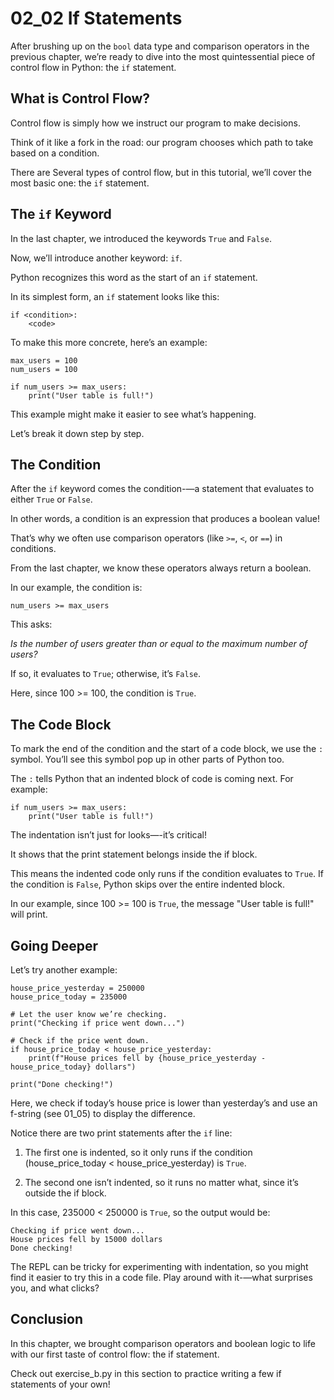 # 02_02 If Statements

After brushing up on the `bool` data type and comparison operators in the previous chapter, we’re ready to dive into the most quintessential piece of control flow in Python: the `if` statement.

## What is Control Flow?

Control flow is simply how we instruct our program to make decisions.

Think of it like a fork in the road: our program chooses which path to take based on a condition.

There are Several types of control flow, but in this tutorial, we’ll cover the most basic one: the `if` statement.

## The `if` Keyword

In the last chapter, we introduced the keywords `True` and `False`.

Now, we’ll introduce another keyword: `if`.

Python recognizes this word as the start of an `if` statement.

In its simplest form, an `if` statement looks like this:

```python3
if <condition>:
    <code>
```

To make this more concrete, here’s an example:

```python3
max_users = 100
num_users = 100

if num_users >= max_users:
    print("User table is full!")
```

This example might make it easier to see what’s happening. 

Let’s break it down step by step.

## The Condition

After the `if` keyword comes the condition-—a statement that evaluates to either `True` or `False`.

In other words, a condition is an expression that produces a boolean value!

That’s why we often use comparison operators (like `>=`, `<`, or `==`) in conditions.

From the last chapter, we know these operators always return a boolean.

In our example, the condition is:

```python3
num_users >= max_users
```

This asks:

_Is the number of users greater than or equal to the maximum number of users?_

If so, it evaluates to `True`; otherwise, it’s `False`.

Here, since 100 >= 100, the condition is `True`.

## The Code Block

To mark the end of the condition and the start of a code block, we use the `:` symbol. You’ll see this symbol pop up in other parts of Python too.

The `:` tells Python that an indented block of code is coming next. For example:

```python3
if num_users >= max_users:
    print("User table is full!")
```

The indentation isn’t just for looks—-it’s critical!

It shows that the print statement belongs inside the if block.

This means the indented code only runs if the condition evaluates to `True`. If the condition is `False`, Python skips over the entire indented block.

In our example, since 100 >= 100 is `True`, the message "User table is full!" will print.

## Going Deeper

Let’s try another example:

```python3
house_price_yesterday = 250000
house_price_today = 235000

# Let the user know we’re checking.
print("Checking if price went down...")

# Check if the price went down.
if house_price_today < house_price_yesterday:
    print(f"House prices fell by {house_price_yesterday - house_price_today} dollars")

print("Done checking!")
```

Here, we check if today’s house price is lower than yesterday’s and use an f-string (see 01_05) to display the difference.

Notice there are two print statements after the `if` line:

1. The first one is indented, so it only runs if the condition (house_price_today < house_price_yesterday) is `True`.

2. The second one isn’t indented, so it runs no matter what, since it’s outside the if block.

In this case, 235000 < 250000 is `True`, so the output would be:

```
Checking if price went down...
House prices fell by 15000 dollars
Done checking!
```

The REPL can be tricky for experimenting with indentation, so you might find it easier to try this in a code file. Play around with it-—what surprises you, and what clicks?

## Conclusion

In this chapter, we brought comparison operators and boolean logic to life with our first taste of control flow: the if statement.

Check out exercise_b.py in this section to practice writing a few if statements of your own!
